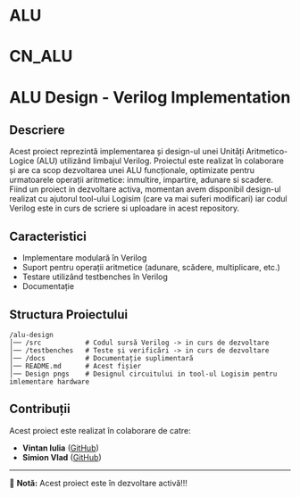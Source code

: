 # ALU

# CN_ALU

# ALU Design - Verilog Implementation

## Descriere
Acest proiect reprezintă implementarea și design-ul unei Unități Aritmetico-Logice (ALU) utilizând limbajul Verilog. Proiectul este realizat în colaborare și are ca scop dezvoltarea unei ALU funcționale, optimizate pentru urmatoarele operații aritmetice: inmultire, impartire, adunare si scadere.
Fiind un proiect in dezvoltare activa, momentan avem disponibil design-ul realizat cu ajutorul tool-ului Logisim (care va mai suferi modificari) iar codul Verilog este in curs de scriere si uploadare in acest repository.

## Caracteristici
- Implementare modulară în Verilog
- Suport pentru operații aritmetice (adunare, scădere, multiplicare, etc.)
- Testare utilizând testbenches în Verilog
- Documentație

## Structura Proiectului
```
/alu-design
│── /src           # Codul sursă Verilog -> in curs de dezvoltare
│── /testbenches   # Teste și verificări -> in curs de dezvoltare
│── /docs          # Documentație suplimentară
│── README.md      # Acest fișier
│── Design pngs    # Designul circuitului in tool-ul Logisim pentru imlementare hardware
```

## Contribuții
Acest proiect este realizat în colaborare de catre:
- **Vintan Iulia** ([GitHub](https://github.com/iuliavintan))
- **Simion Vlad** ([GitHub](https://github.com/swaggerMF))

---
📌 **Notă:** Acest proiect este în dezvoltare activă!!!
